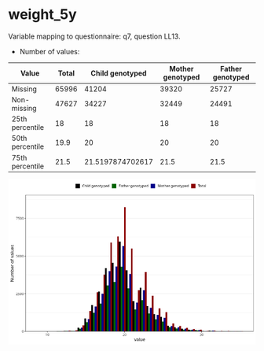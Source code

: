 # weight_5y
Variable mapping to questionnaire: q7, question LL13.
- Number of values:

| Value | Total | Child genotyped | Mother genotyped | Father genotyped |
| ----- | ----- | --------------- | ---------------- | ---------------- |
| Missing | 65996 | 41204 | 39320 | 25727 |
| Non-missing | 47627 | 34227 | 32449 | 24491 |
| 25th percentile | 18 | 18 | 18 | 18 |
| 50th percentile | 19.9 | 20 | 20 | 20 |
| 75th percentile | 21.5 | 21.5197874702617 | 21.5 | 21.5 |



![](weight_5y_n.png)



